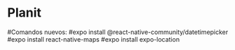 # Planit

#Comandos nuevos:
#expo install @react-native-community/datetimepicker
#expo install react-native-maps
#expo install expo-location
